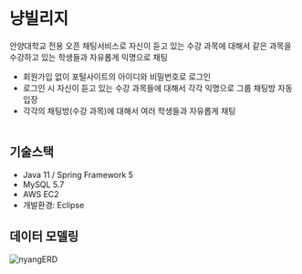 # 냥빌리지
안양대학교 전용 오픈 채팅서비스로 자신이 듣고 있는 수강 과목에 대해서 같은 과목을 수강하고 있는 학생들과 자유롭게 익명으로 채팅<br>
- 회원가입 없이 포털사이트의 아이디와 비밀번호로 로그인<br>
- 로그인 시 자신이 듣고 있는 수강 과목들에 대해서 각각 익명으로 그룹 채팅방 자동 입장<br>
- 각각의 채팅방(수강 과목)에 대해서 여러 학생들과 자유롭게 채팅<br>
​
## 기술스택
- Java 11 / Spring Framework 5 <br>
- MySQL 5.7 <br>
- AWS EC2 <br>
- 개발환경: Eclipse<br>

## 데이터 모델링
![nyangERD](https://user-images.githubusercontent.com/89206300/184104466-333b007d-9da9-40d3-bf4e-27e1a64b48d8.png)